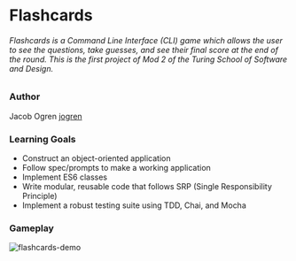 # Flashcards

###### Flashcards is a Command Line Interface (CLI) game which allows the user to see the questions, take guesses, and see their final score at the end of the round. This is the first project of Mod 2 of the Turing School of Software and Design.

### Author

Jacob Ogren [jogren](https://github.com/jogren)

### Learning Goals

- Construct an object-oriented application
- Follow spec/prompts to make a working application
- Implement ES6 classes
- Write modular, reusable code that follows SRP (Single Responsibility Principle)
- Implement a robust testing suite using TDD, Chai, and Mocha

### Gameplay

![flashcards-demo](flashcards-demo.gif)

